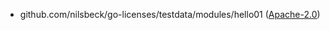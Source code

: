 
 - github.com/nilsbeck/go-licenses/testdata/modules/hello01 ([Apache-2.0](https://github.com/nilsbeck/go-licenses/blob/HEAD/testdata/modules/hello01/LICENSE))
